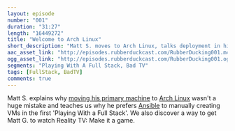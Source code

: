 ```yaml
---
layout: episode
number: "001"
duration: "31:27"
length: "16449272"
title: "Welcome to Arch Linux"
short_description: "Matt S. moves to Arch Linux, talks deployment in his first installment of Playing with a Full Stack, and proposes an investment opportunity."
aac_asset_link: "http://episodes.rubberduckcast.com/RubberDucking001.m4a"
ogg_asset_link: "http://episodes.rubberduckcast.com/RubberDucking001.ogg"
segments: "Playing With A Full Stack, Bad TV"
tags: [FullStack, BadTV]
comments: true
---
```


Matt S. explains why <a href="https://mattsurabian.github.io/arch-linux-on-a-macbook-81/" target="_blank">moving his primary machine</a> to <a href="https://www.archlinux.org/" target="_blank">Arch Linux</a> wasn't a huge mistake and teaches us why he prefers <a href="http://docs.ansible.com/" target="_blank">Ansible</a> to manually creating VMs in the first 'Playing With a Full Stack'. We also discover a way to get Matt G. to watch Reality TV: Make it a game.
